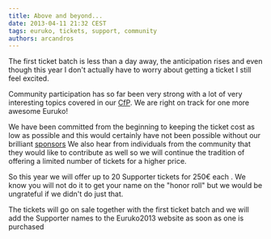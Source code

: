 ```yaml
---
title: Above and beyond...
date: 2013-04-11 21:32 CEST
tags: euruko, tickets, support, community
authors: arcandros
---
```


The first ticket batch is less than a day away, the anticipation rises and even though this year I don't actually have to worry about getting a ticket I still feel excited.

Community participation has so far been very strong with a lot of very interesting topics covered in our [CfP](http://cfp.euruko2013.org).  We are right on track for one more awesome Euruko!

We have been committed from the beginning to keeping the ticket cost as low as possible and this would certainly have not been possible without our brilliant [sponsors](http://euruko2013.org/#sponsors) 
We also hear from individuals from the community that they would like to contribute as well so we will continue the tradition of offering a limited number of tickets for a higher price.

So this year we will offer up to 20 Supporter tickets for 250€ each . We know you will not do it to get your name on the "honor roll" but we would be ungrateful if we didn't do just that.

The tickets will go on sale together with the first ticket batch and we will add the Supporter names to the Euruko2013 website as soon as one is purchased

